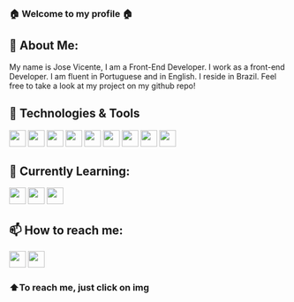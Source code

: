 ### :house: Welcome to my profile :house:

## :wave: About Me:
My name is Jose Vicente, I am a Front-End Developer. I work as a front-end Developer. I am fluent in Portuguese and in English.
I reside in Brazil.
Feel free to take a look at my project on my github repo!

## :wrench:	Technologies & Tools
<img src="https://cdn.jsdelivr.net/gh/devicons/devicon/icons/html5/html5-original.svg" width="30px" /> <img src="https://cdn.jsdelivr.net/gh/devicons/devicon/icons/css3/css3-original.svg" width="30px" /> <img src="https://cdn.jsdelivr.net/gh/devicons/devicon/icons/javascript/javascript-original.svg" width="30px" /> <img src="https://cdn.jsdelivr.net/gh/devicons/devicon/icons/react/react-original.svg" width="30px" /> <img src="https://cdn.jsdelivr.net/gh/devicons/devicon/icons/bootstrap/bootstrap-original.svg" width="30px" /> <img src="https://cdn.jsdelivr.net/gh/devicons/devicon/icons/firebase/firebase-plain.svg" width="30px" /> <img src="https://cdn.jsdelivr.net/gh/devicons/devicon/icons/nodejs/nodejs-original.svg" width="30px"/> <img src="https://cdn.jsdelivr.net/gh/devicons/devicon/icons/git/git-original.svg" width="30px"/> <img src="https://cdn.jsdelivr.net/gh/devicons/devicon/icons/canva/canva-original.svg" width="30px" />

## 🔭 Currently Learning:
<img src="https://cdn.jsdelivr.net/gh/devicons/devicon/icons/jest/jest-plain.svg" width="30px" /> <img src="https://cdn.jsdelivr.net/gh/devicons/devicon/icons/python/python-original.svg" width="30px" /> <img src="https://cdn.jsdelivr.net/gh/devicons/devicon/icons/typescript/typescript-original.svg" width="30px" />




## 📫 How to reach me:
<a href="https://www.linkedin.com/in/jose-pedro-garcia-vicente-11ba5b9a/" target="_blank"><img src="https://cdn.jsdelivr.net/gh/devicons/devicon/icons/linkedin/linkedin-original.svg" width="30px" /></a> <a href="https://wa.me/5562991017099" target="_blank"> <img src="https://user-images.githubusercontent.com/91393322/215917697-0d0d91c9-f9a1-434d-a1aa-23b92a35fb82.png" width="30px" /></a>

 ### :arrow_up:To reach me, just click on img

